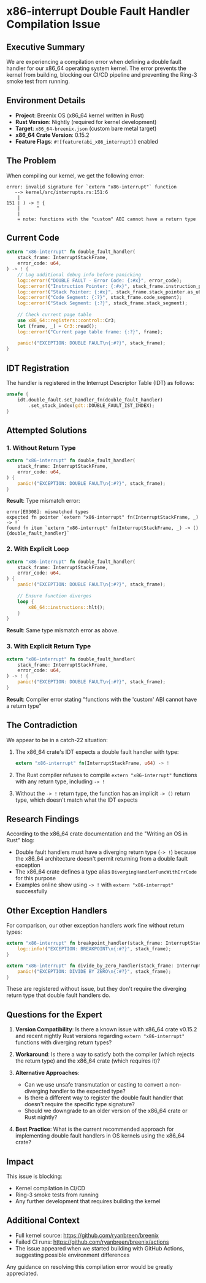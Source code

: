 # x86-interrupt Double Fault Handler Compilation Issue

## Executive Summary

We are experiencing a compilation error when defining a double fault handler for our x86_64 operating system kernel. The error prevents the kernel from building, blocking our CI/CD pipeline and preventing the Ring-3 smoke test from running.

## Environment Details

- **Project**: Breenix OS (x86_64 kernel written in Rust)
- **Rust Version**: Nightly (required for kernel development)
- **Target**: `x86_64-breenix.json` (custom bare metal target)
- **x86_64 Crate Version**: 0.15.2
- **Feature Flags**: `#![feature(abi_x86_interrupt)]` enabled

## The Problem

When compiling our kernel, we get the following error:

```
error: invalid signature for `extern "x86-interrupt"` function
   --> kernel/src/interrupts.rs:151:6
    |
151 | ) -> ! {
    |      ^
    |
    = note: functions with the "custom" ABI cannot have a return type
```

## Current Code

```rust
extern "x86-interrupt" fn double_fault_handler(
    stack_frame: InterruptStackFrame,
    error_code: u64,
) -> ! {
    // Log additional debug info before panicking
    log::error!("DOUBLE FAULT - Error Code: {:#x}", error_code);
    log::error!("Instruction Pointer: {:#x}", stack_frame.instruction_pointer.as_u64());
    log::error!("Stack Pointer: {:#x}", stack_frame.stack_pointer.as_u64());
    log::error!("Code Segment: {:?}", stack_frame.code_segment);
    log::error!("Stack Segment: {:?}", stack_frame.stack_segment);
    
    // Check current page table
    use x86_64::registers::control::Cr3;
    let (frame, _) = Cr3::read();
    log::error!("Current page table frame: {:?}", frame);
    
    panic!("EXCEPTION: DOUBLE FAULT\n{:#?}", stack_frame);
}
```

## IDT Registration

The handler is registered in the Interrupt Descriptor Table (IDT) as follows:

```rust
unsafe {
    idt.double_fault.set_handler_fn(double_fault_handler)
        .set_stack_index(gdt::DOUBLE_FAULT_IST_INDEX);
}
```

## Attempted Solutions

### 1. Without Return Type
```rust
extern "x86-interrupt" fn double_fault_handler(
    stack_frame: InterruptStackFrame,
    error_code: u64,
) {
    panic!("EXCEPTION: DOUBLE FAULT\n{:#?}", stack_frame);
}
```

**Result**: Type mismatch error:
```
error[E0308]: mismatched types
expected fn pointer `extern "x86-interrupt" fn(InterruptStackFrame, _) -> !`
found fn item `extern "x86-interrupt" fn(InterruptStackFrame, _) -> () {double_fault_handler}`
```

### 2. With Explicit Loop
```rust
extern "x86-interrupt" fn double_fault_handler(
    stack_frame: InterruptStackFrame,
    error_code: u64,
) {
    panic!("EXCEPTION: DOUBLE FAULT\n{:#?}", stack_frame);
    
    // Ensure function diverges
    loop {
        x86_64::instructions::hlt();
    }
}
```

**Result**: Same type mismatch error as above.

### 3. With Explicit Return Type
```rust
extern "x86-interrupt" fn double_fault_handler(
    stack_frame: InterruptStackFrame,
    error_code: u64,
) -> ! {
    panic!("EXCEPTION: DOUBLE FAULT\n{:#?}", stack_frame);
}
```

**Result**: Compiler error stating "functions with the 'custom' ABI cannot have a return type"

## The Contradiction

We appear to be in a catch-22 situation:

1. The x86_64 crate's IDT expects a double fault handler with type:
   ```rust
   extern "x86-interrupt" fn(InterruptStackFrame, u64) -> !
   ```

2. The Rust compiler refuses to compile `extern "x86-interrupt"` functions with any return type, including `-> !`

3. Without the `-> !` return type, the function has an implicit `-> ()` return type, which doesn't match what the IDT expects

## Research Findings

According to the x86_64 crate documentation and the "Writing an OS in Rust" blog:
- Double fault handlers must have a diverging return type (`-> !`) because the x86_64 architecture doesn't permit returning from a double fault exception
- The x86_64 crate defines a type alias `DivergingHandlerFuncWithErrCode` for this purpose
- Examples online show using `-> !` with `extern "x86-interrupt"` successfully

## Other Exception Handlers

For comparison, our other exception handlers work fine without return types:

```rust
extern "x86-interrupt" fn breakpoint_handler(stack_frame: InterruptStackFrame) {
    log::info!("EXCEPTION: BREAKPOINT\n{:#?}", stack_frame);
}

extern "x86-interrupt" fn divide_by_zero_handler(stack_frame: InterruptStackFrame) {
    panic!("EXCEPTION: DIVIDE BY ZERO\n{:#?}", stack_frame);
}
```

These are registered without issue, but they don't require the diverging return type that double fault handlers do.

## Questions for the Expert

1. **Version Compatibility**: Is there a known issue with x86_64 crate v0.15.2 and recent nightly Rust versions regarding `extern "x86-interrupt"` functions with diverging return types?

2. **Workaround**: Is there a way to satisfy both the compiler (which rejects the return type) and the x86_64 crate (which requires it)?

3. **Alternative Approaches**: 
   - Can we use unsafe transmutation or casting to convert a non-diverging handler to the expected type?
   - Is there a different way to register the double fault handler that doesn't require the specific type signature?
   - Should we downgrade to an older version of the x86_64 crate or Rust nightly?

4. **Best Practice**: What is the current recommended approach for implementing double fault handlers in OS kernels using the x86_64 crate?

## Impact

This issue is blocking:
- Kernel compilation in CI/CD
- Ring-3 smoke tests from running
- Any further development that requires building the kernel

## Additional Context

- Full kernel source: https://github.com/ryanbreen/breenix
- Failed CI runs: https://github.com/ryanbreen/breenix/actions
- The issue appeared when we started building with GitHub Actions, suggesting possible environment differences

Any guidance on resolving this compilation error would be greatly appreciated.